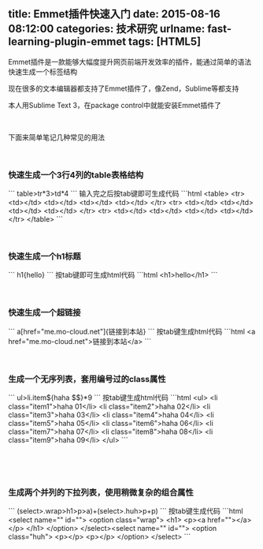 title: Emmet插件快速入门
date: 2015-08-16 08:12:00
categories: 技术研究
urlname: fast-learning-plugin-emmet
tags: [HTML5]
---
<p>
	<span>Emmet插件是一款能够大幅度提升网页前端开发效率的插件，能通过简单的语法快速生成一个标签结构</span> 
</p>
<p>
	现在很多的文本编辑器都支持了Emmet插件了，像Zend，Sublime等都支持
</p>
<p>
	本人用Sublime Text 3，在package control中就能安装Emmet插件了
</p>
<p>
	<br />
</p>
<p>
	下面来简单笔记几种常见的用法
</p>
<p>
	<br />
</p>
<h3>
	快速生成一个3行4列的table表格结构
</h3>
```
table&gt;tr*3&gt;td*4
```
输入完之后按tab键即可生成代码<!--more-->
```html
    &lt;table&gt;
        &lt;tr&gt;
            &lt;td&gt;&lt;/td&gt;
            &lt;td&gt;&lt;/td&gt;
            &lt;td&gt;&lt;/td&gt;
            &lt;td&gt;&lt;/td&gt;
        &lt;/tr&gt;
        &lt;tr&gt;
            &lt;td&gt;&lt;/td&gt;
            &lt;td&gt;&lt;/td&gt;
            &lt;td&gt;&lt;/td&gt;
            &lt;td&gt;&lt;/td&gt;
        &lt;/tr&gt;
        &lt;tr&gt;
            &lt;td&gt;&lt;/td&gt;
            &lt;td&gt;&lt;/td&gt;
            &lt;td&gt;&lt;/td&gt;
            &lt;td&gt;&lt;/td&gt;
        &lt;/tr&gt;
    &lt;/table&gt;
```
<p>
	<br />
</p>
<h3>
	快速生成一个h1标题
</h3>
```
h1{hello}
```
按tab键即可生成html代码
```html
&lt;h1&gt;hello&lt;/h1&gt;
```
<p>
	<br />
</p>
<h3>
	快速生成一个超链接
</h3>
```
a[href="me.mo-cloud.net"]{链接到本站}
```
按tab键生成html代码
```html
&lt;a href="me.mo-cloud.net"&gt;链接到本站&lt;/a&gt;
```
<p>
	<br />
</p>
<h3>
	生成一个无序列表，套用编号过的class属性
</h3>
```
ul&gt;li.item${haha $$}*9
```
按tab键生成html代码
```html
    &lt;ul&gt;
        &lt;li class="item1"&gt;haha 01&lt;/li&gt;
        &lt;li class="item2"&gt;haha 02&lt;/li&gt;
        &lt;li class="item3"&gt;haha 03&lt;/li&gt;
        &lt;li class="item4"&gt;haha 04&lt;/li&gt;
        &lt;li class="item5"&gt;haha 05&lt;/li&gt;
        &lt;li class="item6"&gt;haha 06&lt;/li&gt;
        &lt;li class="item7"&gt;haha 07&lt;/li&gt;
        &lt;li class="item8"&gt;haha 08&lt;/li&gt;
        &lt;li class="item9"&gt;haha 09&lt;/li&gt;
    &lt;/ul&gt;
```
<p>
	<br />
</p>
<p>
	<br />
</p>
<h3>
	生成两个并列的下拉列表，使用稍微复杂的组合属性
</h3>
```
(select&gt;.wrap&gt;h1&gt;p&gt;a)+(select&gt;.huh&gt;p+p)
```
按tab键生成代码
```html
    &lt;select name="" id=""&gt;
        &lt;option class="wrap"&gt;
            &lt;h1&gt;
                &lt;p&gt;&lt;a href=""&gt;&lt;/a&gt;&lt;/p&gt;
            &lt;/h1&gt;
        &lt;/option&gt;
    &lt;/select&gt;&lt;select name="" id=""&gt;
        &lt;option class="huh"&gt;
            &lt;p&gt;&lt;/p&gt;
            &lt;p&gt;&lt;/p&gt;
        &lt;/option&gt;
    &lt;/select&gt;
```
<p>
	<br />
</p>